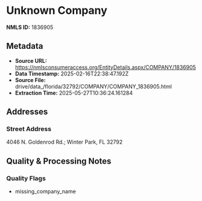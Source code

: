 # Unknown Company

**NMLS ID:** 1836905

## Metadata
- **Source URL:** https://nmlsconsumeraccess.org/EntityDetails.aspx/COMPANY/1836905
- **Data Timestamp:** 2025-02-16T22:38:47.192Z
- **Source File:** drive/data_/florida/32792/COMPANY/COMPANY_1836905.html
- **Extraction Time:** 2025-05-27T10:36:24.161284

## Addresses
### Street Address
4046 N. Goldenrod Rd.; Winter Park, FL 32792

## Quality & Processing Notes
### Quality Flags
- missing_company_name
